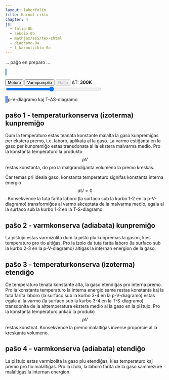```yaml
---
layout: laborfolio
title: Karnot-ciklo
chapter: 4
js:
  - folio-0b
  - sekcio-0b  
  - mathjax/es5/tex-chtml
  - diagramo-0a 
  - f_karnotciklo-0a
---
```


... paĝo en preparo ...

<!--
https://de.wikipedia.org/wiki/Carnot-Prozess

-->


<style>
    canvas {
        border: 2px solid cornflowerblue;
    }
</style>

<canvas id="karnot" width="300" height="300"></canvas>

<button id="starto_motoro">Motoro</button>
<button id="starto_pumpilo">Varmpumpilo</button>
<button id="halto" disabled>Haltu</button>
ΔT: <b id="temperaturo_info">300K</b>
<input type="range" id="temperaturo" style="width: 50em; max-width: 60%" min="30" max="600" value="300" step="10" onchange="aktualigo()" oninput="aktualigo_info()">


<canvas id="pV_dgr" width="300" height="300"></canvas>
<canvas id="TS_dgr" width="300" height="300"></canvas>
p-V-diagramo kaj T-ΔS-diagramo

<script>

const T1 = 293.15;
let T2 = T1 + 300; // +30 .. +300

const p_max = 2.5e6;
const V_max = 2.5e-2;
const S_max = 10.5;

const karnot = document.getElementById("karnot");
const modelo = new Diagramo(karnot);

pV_dgr = document.getElementById("pV_dgr");
TS_dgr = document.getElementById("TS_dgr");
dpV = new Diagramo(pV_dgr);
dTS = new Diagramo(TS_dgr);

let kciklo = kreu_ciklon();


const intervalo = 50; // 100 = 100 ms
let ripetoj;

ĝi('#temperaturo').value = 300;
ĝi("#halto").disabled = true;

kiam_klako("#starto_motoro",() => {
    eksperimento(false);
    ĝi("#halto").disabled = false;
});

kiam_klako("#starto_pumpilo",() => {
    eksperimento(true);
    ĝi("#halto").disabled = false;
});

kiam_klako("#halto",() => {
    if (ripetoj) clearTimeout(ripetoj.p);
});

function aktualigo() {
    T2 = T1 + parseInt(ĝi('#temperaturo').value);
    // post T-agordo laŭbezone rekreu la modelon
    if (kciklo.T_alta != T2) {
        inversa = kciklo.inversa;
        // rekreu
        kciklo = kreu_ciklon(inversa);
        preparo();
        modelo_pentru();
    }
}

function aktualigo_info() {
    const temp = ĝi('#temperaturo').value;
    ĝi('#temperaturo_info').textContent = temp + 'K';
}

// pentru sen jam movi...
modelo_pentru();
preparo();

function kreu_ciklon(inversa) {
    const kc = new KCiklo(T1,T2,inversa);
    kc.kiam_sekva = function(de,al) {
        // nove ciklo 
        if (de == "Qk_V+" && al == "Tk_V-" // motora ciklo
         || de == "Tk_V+" && al == "Qk_V-" // varmpumpa ciklo
         ) {
            // viŝu la diagramojn antaŭ venonta ciklo
            preparo();
        }
    }
    return kc;
}

// donas koloron al temperatur-valoroj inter T1 kaj T2;
function Tkoloro(T) {
    const h = Diagramo.kolorvaloro(T,T1*0.99,T2*1.01);
    return Diagramo.hsl2hex(h,90,45);
}

function preparo() {
    dpV.viŝu();
    dpV.skalo_y(0,p_max/1e5,1,5,0,"·10⁵Pa");
    dpV.skalo_x(0,V_max*1000,1,10,0,"dm³");

    dTS.viŝu();
    const T_min = Math.floor(T1/100)*100;
    const T_max = Math.ceil(T2/100)*100;
    dTS.skalo_y(T_min,T_max,10,50,0,"K");
    dTS.skalo_x(-1,S_max,1,1,0,"J/K");
}

/**
 * Pentras la piŝton kaj medion de la Karnot-modelo
 */
function modelo_pentru() {
    modelo.viŝu(); // ĉu necesas ĉiufoje?

    const paŝo = kciklo.paŝo;
    const T = kciklo.gaso.temperaturo;
    const V = kciklo.gaso.volumeno;

    const h = karnot.height;
    const sk = 7; // skalfaktoro por y-koordinatoj

    // alteco de piŝto super la fundo (ĉe 360px)
    const py = h-40 - 1000*V*sk; // 1000l = 1m³, ni sk-obligas tiel, ke
        // 1mol ĉe 20°C = 24l = sk*24 px
    const y12 = h-40 - 1000*kciklo.V12*sk;
    const y34 = h-40 - 1000*kciklo.V12*sk;

    // if (py>h-50) debugger;


    function medio() {
        // medio

        // varma  kaj malvarma provizoj
        modelo.rektangulo(0,0,80,h,Tkoloro(T2));
        modelo.rektangulo(220,0,300,h,Tkoloro(T1));

        modelo.teksto_x(40,100,T2+" K");
        modelo.teksto_x(260,100,T1+" K","white");

        // medio-koloro laŭ temperaturo...
        // PLIBONIGU: pli bone kciklo havu funkcion por redoni la staton!
        let koloro = "#777";
        if (! paŝo.startsWith("Qk")) {
            if (kciklo.inversa && paŝo == "Tk_V+" || !kciklo.inversa && paŝo == "Tk_V-") {
                koloro = Tkoloro(T1);
            } else {
                koloro = Tkoloro(T2);
            }
        }
        modelo.rektangulo(80,0,140,h,koloro);

        if (paŝo == "Tk_V-" || paŝo.startsWith("Qk")) {
            modelo.linio(80,0,80,h);
        } 
        if (paŝo == "Tk_V+" || paŝo.startsWith("Qk")) {
            modelo.linio(220,0,220,h);
        }
        //modelo.linio(220,20,220,h);
    }

    function gasujo() {
        // ciklo-ŝaltilo
        function nazo_md(alto) {
            modelo.linio(100,alto,104,alto);
            modelo.linio(100,alto+4,104,alto);
        }
        function nazo_d(alto) {
            modelo.linio(200,alto-4,196,alto);
            modelo.linio(200,alto,196,alto);
        }

        // gasujo
        const koloro = Tkoloro(T);
        modelo.rektangulo(100,0,100,h-40,"#fff");
        modelo.rektangulo(100,py,100,h-40-py,koloro);
        modelo.linio(100,0,100,h-40);
        modelo.linio(100,h-40,200,h-40);
        modelo.linio(200,0,200,h-40);

        // altec-markoj por avanci en la ciklo al varmkonserva paŝo, t.e. medioŝanĝo al izola
        nazo_d(y12);
        nazo_md(y34);
    }

    function piŝto() {
        //modelo.linio(101,200,199,200,"#bbb",10);
        modelo.rektangulo_h3k(101,py-10,98,10,"#eee","#bbb","#999");
        modelo.rektangulo_h3k(120,py-10-80,60,80,"#eee","#bbb","#999");
    }

    medio();
    gasujo();
    piŝto()
}

function diagramo_pentru() {
    const koloro = Tkoloro(kciklo.gaso.temperaturo);

    let k = dpV.koord_xy(kciklo.gaso.volumeno*1000,kciklo.gaso.premo()/1e5);
    dpV.punkto(k.x,k.y,1,koloro);

    k = dTS.koord_xy(kciklo.entropio(),kciklo.gaso.temperaturo);
    dTS.punkto(k.x,k.y,1,koloro);
}


function paŝu() {
    kciklo.iteracio();
    modelo_pentru();
    diagramo_pentru();
    //valoroj();
}


function eksperimento(inversa) {
    // eventuale haltigu antaŭan
    if (ripetoj) clearTimeout(ripetoj.p);

    // kreu novan procezon 
    kciklo = kreu_ciklon(inversa);

    // cikligu
    ripetoj = ripetu(
        () => {
            paŝu();
            return true; // ni ne haltos antaŭ butonpremo [Haltu]...(idealgaso.T < d_larĝo);
        },
        intervalo
    )
}


</script>

## paŝo 1 - temperaturkonserva (izoterma) kunpremiĝo

Dum la temperaturo estas teanata konstante malalta la gaso kunpremiĝas per ekstera premo, t.e. laboro, aplikata al la gaso.
La varmo estiĝanta en la gaso per kunpremiĝo estas transdonata al la ekstera malvarma medio. Pro la konstanta temperaturo
la produkto $$pV$$ restas konstanta, do pro la malgrandiĝanta volumeno la premo kreskas.

Ĉar temas pri ideala gaso, konstanta temperaturo signifas konstanta interna energio $$dU = 0$$. Konsekvence la tuta farita laboro
(la surfaco sub la kurbo 1-2 en la p-V-diagramo) transformiĝos al varmo akceptata de la malvarma medio, egala al la surfaco 
sub la kurbo 1-2 en la T-S-diagramo.

## paŝo 2 - varmkonserva (adiabata) kunpremiĝo

La piŝtujo estas varmizolita dum la piŝto plu kunpremas la gason, kies temperaturo pro tio altiĝas. Pro la izolo da tuta farita laboro
(la surfaco sub la kurbo 2-3 en la p-V-diagramo) altigas la internan energion de la gaso.

## paŝo 3 - temperaturkonserva (izoterma) etendiĝo

Ĉe temperaturo tenata konstante alta, la gaso etendiĝas pro interna premo. Pro la konstanta temperaturo la interna energio same
restas konstanta kaj la tuta farita laboro (la surfaco sub la kurbo 3-4 en la p-V-diagramo) estas
egala al la varmo (la surfaco sub la kurbo 3-4 en la T-S-diagramo) transdonita de la alttemperatura ekstera medio al la gaso en la piŝtujo.
Pro la konstanta temperaturo ankaŭ la produko $$pV$$ restas konstnat. Konsekvence la premo malaltiĝas inverse proporcie al la kreskanta volumeno.

## paŝo 4 - varmkonserva (adiabata) etendiĝo

La piŝtujo estas varmizolita la gaso plu etendiĝas, kies temperaturo kaj premo pro tio malaltiĝas. Pro la izolo, la laboro farita de la gaso sammezure malaltigas la internan energion.
